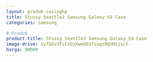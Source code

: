 ```yaml
---
layout: produk-casinghp
title: Stussy Seattle2 Samsung Galaxy S9 Case
categories: samsung

# Produk
product-title: Stussy Seattle2 Samsung Galaxy S9 Case
image-drive: 1yfGGv3FsCzGyXwmhD2fsuqz0QnMijscS
harga: 90000
---
```

